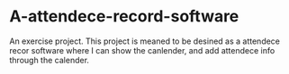 # A-attendece-record-software
An exercise project.
This project is meaned to be desined as a attendece recor software where I can show the canlender, and add attendece info through the calender.
